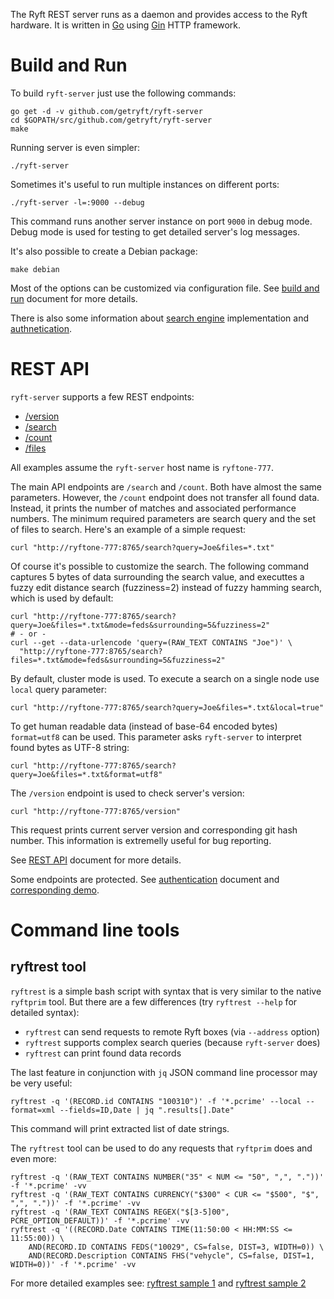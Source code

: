 The Ryft REST server runs as a daemon and provides access to the Ryft hardware.
It is written in [Go](https://golang.org/) using [Gin](https://github.com/gin-gonic/gin) HTTP framework.

# Build and Run

To build `ryft-server` just use the following commands:

```{.sh}
go get -d -v github.com/getryft/ryft-server
cd $GOPATH/src/github.com/getryft/ryft-server
make
```

Running server is even simpler:

```{.sh}
./ryft-server
```

Sometimes it's useful to run multiple instances on different ports:

```{.sh}
./ryft-server -l=:9000 --debug
```

This command runs another server instance on port `9000` in debug mode.
Debug mode is used for testing to get detailed server's log messages.

It's also possible to create a Debian package:

```{.sh}
make debian
```

Most of the options can be customized via configuration file.
See [build and run](./docs/buildandrun.md) document for more details.

There is also some information about [search engine](./docs/search/engine.md)
implementation and [authnetication](./docs/auth.md).


# REST API

`ryft-server` supports a few REST endpoints:

  - [/version](./docs/restapi.md#version)
  - [/search](./docs/restapi.md#search)
  - [/count](./docs/restapi.md#count)
  - [/files](./docs/restapi.md#files)

All examples assume the `ryft-server` host name is `ryftone-777`.

The main API endpoints are `/search` and `/count`. Both have almost the same parameters.
However, the `/count` endpoint does not transfer all found data.
Instead, it prints the number of matches and associated performance numbers.
The minimum required parameters are search query and the set of files to search.
Here's an example of a simple request:

```{.sh}
curl "http://ryftone-777:8765/search?query=Joe&files=*.txt"
```

Of course it's possible to customize the search. The following command captures 5 bytes of data surrounding the search value, and executtes a fuzzy edit distance search (fuzziness=2) instead of fuzzy hamming search, which is used by default:

```{.sh}
curl "http://ryftone-777:8765/search?query=Joe&files=*.txt&mode=feds&surrounding=5&fuzziness=2"
# - or -
curl --get --data-urlencode 'query=(RAW_TEXT CONTAINS "Joe")' \
  "http://ryftone-777:8765/search?files=*.txt&mode=feds&surrounding=5&fuzziness=2"
```

By default, cluster mode is used. To execute a search on a single node use `local` query parameter:

```{.sh}
curl "http://ryftone-777:8765/search?query=Joe&files=*.txt&local=true"
```

To get human readable data (instead of base-64 encoded bytes) `format=utf8` can be used.
This parameter asks `ryft-server` to interpret found bytes as UTF-8 string:

```{.sh}
curl "http://ryftone-777:8765/search?query=Joe&files=*.txt&format=utf8"
```

The `/version` endpoint is used to check server's version:

```{.sh}
curl "http://ryftone-777:8765/version"
```

This request prints current server version and corresponding git hash number.
This information is extremelly useful for bug reporting.


See [REST API](./docs/restapi.md) document for more details.

Some endpoints are protected. See [authentication](./docs/auth.md) document
and [corresponding demo](./docs/demo-2016-07-21.md).


# Command line tools

## ryftrest tool

`ryftrest` is a simple bash script with syntax that is very similar to the native `ryftprim` tool.
But there are a few differences (try `ryftrest --help` for detailed syntax):

- `ryftrest` can send requests to remote Ryft boxes (via `--address` option)
- `ryftrest` supports complex search queries (because `ryft-server` does)
- `ryftrest` can print found data records

The last feature in conjunction with `jq` JSON command line processor may be very useful:

```{.sh}
ryftrest -q '(RECORD.id CONTAINS "100310")' -f '*.pcrime' --local --format=xml --fields=ID,Date | jq ".results[].Date"
```

This command will print extracted list of date strings.

The `ryftrest` tool can be used to do any requests that `ryftprim` does and even more:

```{.sh}
ryftrest -q '(RAW_TEXT CONTAINS NUMBER("35" < NUM <= "50", ",", "."))' -f '*.pcrime' -vv
ryftrest -q '(RAW_TEXT CONTAINS CURRENCY("$300" < CUR <= "$500", "$", ",", "."))' -f '*.pcrime' -vv
ryftrest -q '(RAW_TEXT CONTAINS REGEX("$[3-5]00", PCRE_OPTION_DEFAULT))' -f '*.pcrime' -vv
ryftrest -q '((RECORD.Date CONTAINS TIME(11:50:00 < HH:MM:SS <= 11:55:00)) \
    AND(RECORD.ID CONTAINS FEDS("10029", CS=false, DIST=3, WIDTH=0)) \
    AND(RECORD.Description CONTAINS FHS("vehycle", CS=false, DIST=1, WIDTH=0))' -f '*.pcrime' -vv
```

For more detailed examples see:
[ryftrest sample 1](./docs/demo-2016-04-28.md) and [ryftrest sample 2](./docs/demo-2016-05-12.md)
